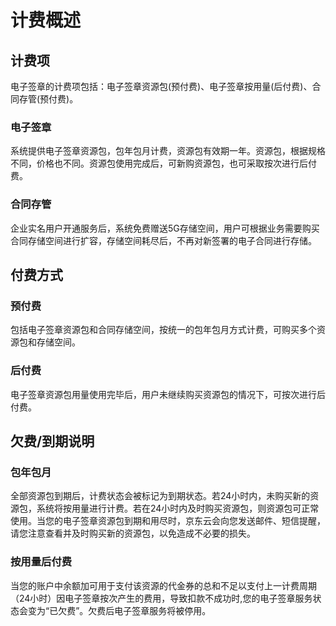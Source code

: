 # 计费概述

## 计费项

电子签章的计费项包括：电子签章资源包(预付费)、电子签章按用量(后付费)、合同存管(预付费)。

### 电子签章

系统提供电子签章资源包，包年包月计费，资源包有效期一年。资源包，根据规格不同，价格也不同。资源包使用完成后，可新购资源包，也可采取按次进行后付费。

### 合同存管

企业实名用户开通服务后，系统免费赠送5G存储空间，用户可根据业务需要购买合同存储空间进行扩容，存储空间耗尽后，不再对新签署的电子合同进行存储。



## 付费方式

### 预付费

包括电子签章资源包和合同存储空间，按统一的包年包月方式计费，可购买多个资源包和存储空间。

### 后付费

电子签章资源包用量使用完毕后，用户未继续购买资源包的情况下，可按次进行后付费。




## 欠费/到期说明

### 包年包月

全部资源包到期后，计费状态会被标记为到期状态。若24小时内，未购买新的资源包，系统将按用量进行计费。若在24小时内及时购买资源包，则资源包可正常使用。当您的电子签章资源包到期和用尽时，京东云会向您发送邮件、短信提醒，请您注意查看并及时购买新的资源包，以免造成不必要的损失。

### 按用量后付费

当您的账户中余额加可用于支付该资源的代金券的总和不足以支付上一计费周期（24小时）因电子签章按次产生的费用，导致扣款不成功时,您的电子签章服务状态会变为“已欠费”。欠费后电子签章服务将被停用。
